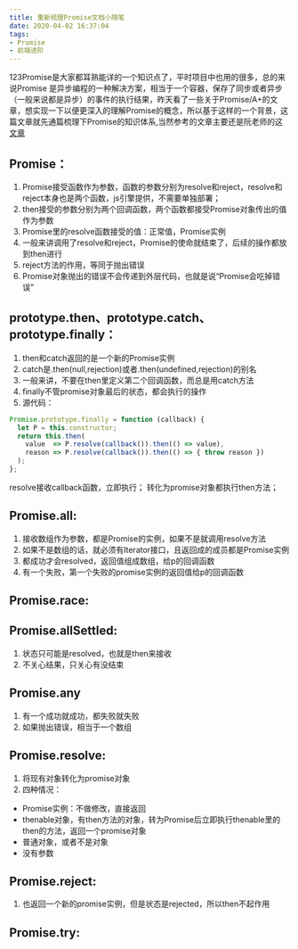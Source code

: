 ```yaml
---
title: 重新梳理Promise文档小随笔
date: 2020-04-02 16:37:04
tags: 
- Promise
- 前端进阶
---
```


123Promise是大家都耳熟能详的一个知识点了，平时项目中也用的很多，总的来说Promise 是异步编程的一种解决方案，相当于一个容器，保存了同步或者异步（一般来说都是异步）的事件的执行结果，昨天看了一些关于Promise/A+的文章，想实现一下以便更深入的理解Promise的概念，所以基于这样的一个背景，这篇文章就先通篇梳理下Promise的知识体系,当然参考的文章主要还是阮老师的这[文章](https://es6.ruanyifeng.com/#docs/promise)

<!--more-->

## Promise：
1. Promise接受函数作为参数，函数的参数分别为resolve和reject，resolve和reject本身也是两个函数，js引擎提供，不需要单独部署；
2. then接受的参数分别为两个回调函数，两个函数都接受Promise对象传出的值作为参数
3. Promise里的resolve函数接受的值：正常值，Promise实例
4. 一般来讲调用了resolve和reject，Promise的使命就结束了，后续的操作都放到then进行
5. reject方法的作用，等同于抛出错误
6. Promise对象抛出的错误不会传递到外层代码，也就是说“Promise会吃掉错误”

## prototype.then、prototype.catch、prototype.finally：
1. then和catch返回的是一个新的Promise实例
2. catch是.then(null,rejection)或者.then(undefined,rejection)的别名
3. 一般来讲，不要在then里定义第二个回调函数，而总是用catch方法
4. finally不管promise对象最后的状态，都会执行的操作
5. 源代码：
   
``` javascript
Promise.prototype.finally = function (callback) {
  let P = this.constructor;
  return this.then(
    value  => P.resolve(callback()).then(() => value),
    reason => P.resolve(callback()).then(() => { throw reason })
  );
};
```
resolve接收callback函数，立即执行； 转化为promise对象都执行then方法；

## Promise.all:
1. 接收数组作为参数，都是Promise的实例，如果不是就调用resolve方法
2. 如果不是数组的话，就必须有Iterator接口，且返回成的成员都是Promise实例
3. 都成功才会resolved，返回值组成数组，给p的回调函数
4. 有一个失败，第一个失败的promise实例的返回值给p的回调函数

## Promise.race:

## Promise.allSettled:
1. 状态只可能是resolved，也就是then来接收
2. 不关心结果，只关心有没结束

## Promise.any
1. 有一个成功就成功，都失败就失败
2. 如果抛出错误，相当于一个数组

## Promise.resolve:
1. 将现有对象转化为promise对象
2. 四种情况：
  * Promise实例：不做修改，直接返回
  * thenable对象，有then方法的对象，转为Promise后立即执行thenable里的then的方法，返回一个promise对象
  * 普通对象，或者不是对象
  * 没有参数
  
## Promise.reject:
1. 也返回一个新的promise实例，但是状态是rejected，所以then不起作用

## Promise.try:
